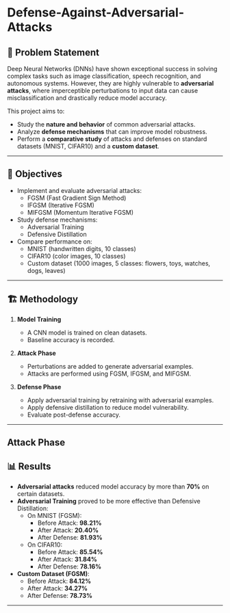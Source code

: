 # Defense-Against-Adversarial-Attacks

## 📌 Problem Statement
Deep Neural Networks (DNNs) have shown exceptional success in solving complex tasks such as image classification, speech recognition, and autonomous systems. However, they are highly vulnerable to **adversarial attacks**, where imperceptible perturbations to input data can cause misclassification and drastically reduce model accuracy.  

This project aims to:
- Study the **nature and behavior** of common adversarial attacks.
- Analyze **defense mechanisms** that can improve model robustness.
- Perform a **comparative study** of attacks and defenses on standard datasets (MNIST, CIFAR10) and a **custom dataset**.

---

## 🎯 Objectives
- Implement and evaluate adversarial attacks:
  - FGSM (Fast Gradient Sign Method)  
  - IFGSM (Iterative FGSM)  
  - MIFGSM (Momentum Iterative FGSM)  
- Study defense mechanisms:
  - Adversarial Training  
  - Defensive Distillation  
- Compare performance on:
  - MNIST (handwritten digits, 10 classes)  
  - CIFAR10 (color images, 10 classes)  
  - Custom dataset (1000 images, 5 classes: flowers, toys, watches, dogs, leaves)

---

## 🏗️ Methodology
1. **Model Training**
   - A CNN model is trained on clean datasets.
   - Baseline accuracy is recorded.

2. **Attack Phase**
   - Perturbations are added to generate adversarial examples.
   - Attacks are performed using FGSM, IFGSM, and MIFGSM.

3. **Defense Phase**
   - Apply adversarial training by retraining with adversarial examples.
   - Apply defensive distillation to reduce model vulnerability.
   - Evaluate post-defense accuracy.

---

## Attack Phase


## 📊 Results
- **Adversarial attacks** reduced model accuracy by more than **70%** on certain datasets.  
- **Adversarial Training** proved to be more effective than Defensive Distillation:
  - On MNIST (FGSM):  
    - Before Attack: **98.21%**  
    - After Attack: **20.40%**  
    - After Defense: **81.93%**
  - On CIFAR10:  
    - Before Attack: **85.54%**  
    - After Attack: **31.84%**  
    - After Defense: **78.16%**
- **Custom Dataset (FGSM)**:  
  - Before Attack: **84.12%**  
  - After Attack: **34.27%**  
  - After Defense: **78.73%**

---
